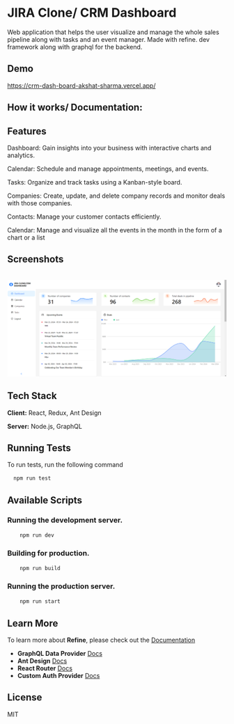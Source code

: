 
# JIRA Clone/ CRM Dashboard

Web application that helps the user visualize and manage the whole sales pipeline along with tasks and an event manager. Made with refine. dev framework along with graphql for the backend.



## Demo

https://crm-dash-board-akshat-sharma.vercel.app/

## How it works/ Documentation:


## Features
Dashboard: Gain insights into your business with interactive charts and analytics.

Calendar: Schedule and manage appointments, meetings, and events.

Tasks: Organize and track tasks using a Kanban-style board.

Companies: Create, update, and delete company records and monitor deals with those companies.

Contacts: Manage your customer contacts efficiently.

Calendar: Manage and visualize all the events in the month in the form of a chart or a list




## Screenshots


<br>

<img src="./ScreenShots/Dashboard.png">

<br>

## Tech Stack

**Client:** React, Redux, Ant Design

**Server:** Node.js, GraphQL


## Running Tests

To run tests, run the following command

```bash
  npm run test
```





## Available Scripts

### Running the development server.

```bash
    npm run dev
```

### Building for production.

```bash
    npm run build
```

### Running the production server.

```bash
    npm run start
```

## Learn More

To learn more about **Refine**, please check out the [Documentation](https://refine.dev/docs)

- **GraphQL Data Provider** [Docs](https://refine.dev/docs/core/providers/data-provider/#overview)
- **Ant Design** [Docs](https://refine.dev/docs/ui-frameworks/antd/tutorial/)
- **React Router** [Docs](https://refine.dev/docs/core/providers/router-provider/)
- **Custom Auth Provider** [Docs](https://refine.dev/docs/core/providers/auth-provider/)

## License

MIT
